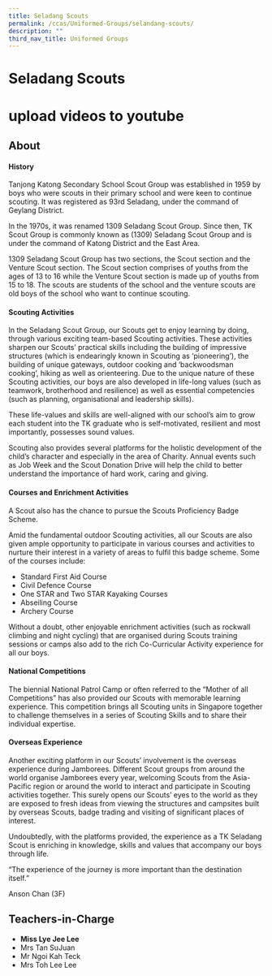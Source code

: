 ```yaml
---
title: Seladang Scouts
permalink: /ccas/Uniformed-Groups/selandang-scouts/
description: ""
third_nav_title: Uniformed Groups
---
```

# Seladang Scouts
# upload videos to youtube

## **About**

#### History

Tanjong Katong Secondary School Scout Group was established in 1959 by boys who were scouts in their primary school and were keen to continue scouting. It was registered as 93rd Seladang, under the command of Geylang District.

In the 1970s, it was renamed 1309 Seladang Scout Group. Since then, TK Scout Group is commonly known as (1309) Seladang Scout Group and is under the command of Katong District and the East Area.

1309 Seladang Scout Group has two sections, the Scout section and the Venture Scout section. The Scout section comprises of youths from the ages of 13 to 16 while the Venture Scout section is made up of youths from 15 to 18. The scouts are students of the school and the venture scouts are old boys of the school who want to continue scouting.

#### Scouting Activities

In the Seladang Scout Group, our Scouts get to enjoy learning by doing, through various exciting team-based Scouting activities. These activities sharpen our Scouts’ practical skills including the building of impressive structures (which is endearingly known in Scouting as ‘pioneering’), the building of unique gateways, outdoor cooking and ‘backwoodsman cooking’, hiking as well as orienteering. Due to the unique nature of these Scouting activities, our boys are also developed in life-long values (such as teamwork, brotherhood and resilience) as well as essential competencies (such as planning, organisational and leadership skills).

These life-values and skills are well-aligned with our school’s aim to grow each student into the TK graduate who is self-motivated, resilient and most importantly, possesses sound values.

Scouting also provides several platforms for the holistic development of the child’s character and especially in the area of Charity. Annual events such as Job Week and the Scout Donation Drive will help the child to better understand the importance of hard work, caring and giving.

#### Courses and Enrichment Activities

A Scout also has the chance to pursue the Scouts Proficiency Badge Scheme.

Amid the fundamental outdoor Scouting activities, all our Scouts are also given ample opportunity to participate in various courses and activities to nurture their interest in a variety of areas to fulfil this badge scheme. Some of the courses include:

*   Standard First Aid Course
*   Civil Defence Course
*   One STAR and Two STAR Kayaking Courses
*   Abseiling Course
*   Archery Course

Without a doubt, other enjoyable enrichment activities (such as rockwall climbing and night cycling) that are organised during Scouts training sessions or camps also add to the rich Co-Curricular Activity experience for all our boys.

#### National Competitions

The biennial National Patrol Camp or often referred to the “Mother of all Competitions” has also provided our Scouts with memorable learning experience. This competition brings all Scouting units in Singapore together to challenge themselves in a series of Scouting Skills and to share their individual expertise.

#### Overseas Experience

Another exciting platform in our Scouts’ involvement is the overseas experience during Jamborees. Different Scout groups from around the world organise Jamborees every year, welcoming Scouts from the Asia-Pacific region or around the world to interact and participate in Scouting activities together. This surely opens our Scouts’ eyes to the world as they are exposed to fresh ideas from viewing the structures and campsites built by overseas Scouts, badge trading and visiting of significant places of interest.

Undoubtedly, with the platforms provided, the experience as a TK Seladang Scout is enriching in knowledge, skills and values that accompany our boys through life.

“The experience of the journey is more important than the destination itself.”

Anson Chan (3F)

## **Teachers-in-Charge**

*   **Miss Lye Jee Lee**
*   Mrs Tan SuJuan
*   Mr Ngoi Kah Teck
*   Mrs Toh Lee Lee
